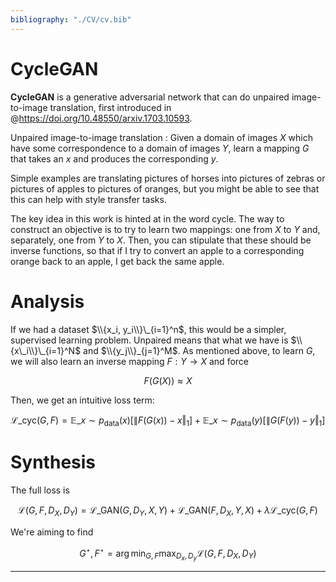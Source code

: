 ```yaml
---
bibliography: "./CV/cv.bib"
---
```


# CycleGAN

**CycleGAN** is a generative adversarial network that can do unpaired image-to-image translation, first introduced in @https://doi.org/10.48550/arxiv.1703.10593.

Unpaired image-to-image translation
: Given a domain of images $X$ which have some correspondence to a domain of images $Y$, learn a mapping $G$ that takes an $x$ and produces the corresponding $y$.

Simple examples are translating pictures of horses into pictures of zebras or pictures of apples to pictures of oranges, but you might be able to see that this can help with style transfer tasks.

The key idea in this work is hinted at in the word cycle. The way to construct an objective is to try to learn two mappings: one from $X$ to $Y$ and, separately, one from $Y$ to $X$. Then, you can stipulate that these should be inverse functions, so that if I try to convert an apple to a corresponding orange back to an apple, I get back the same apple.

# Analysis

If we had a dataset $\\{x_i, y_i\\}\_{i=1}^n$, this would be a simpler, supervised learning problem. Unpaired means that what we have is $\\{x\_i\\}\_{i=1}^N$ and $\\{y_j\\}_{j=1}^M$. As mentioned above, to learn $G$, we will also learn an inverse mapping $F: Y \to X$ and force

$$
F(G(X)) \approx X \tag{Cycle Consistency}
$$

Then, we get an intuitive loss term:

$$
\mathcal{L}\_{\text{cyc}}(G, F) = \mathbb{E}\_{x \sim p_{\text{data}}(x)}\big[ \lVert F(G(x)) - x \Vert_1  \big] + \mathbb{E}\_{x \sim p_{\text{data}}(y)}\big[ \lVert G(F(y)) - y \Vert_1  \big]
$$

# Synthesis

The full loss is 

$$
\mathcal{L}(G, F, D_X, D_Y) = \mathcal{L}\_{\text{GAN}}(G, D_Y, X, Y) + \mathcal{L}\_{\text{GAN}}(F, D_X, Y, X) + \lambda \mathcal{L}\_{\text{cyc}}(G,F)
$$

We're aiming to find

$$
G^\star, F^\star = \arg\min_{G, F}\max_{D_x, D_y} \mathcal{L}(G, F, D_X, D_Y)
$$

---